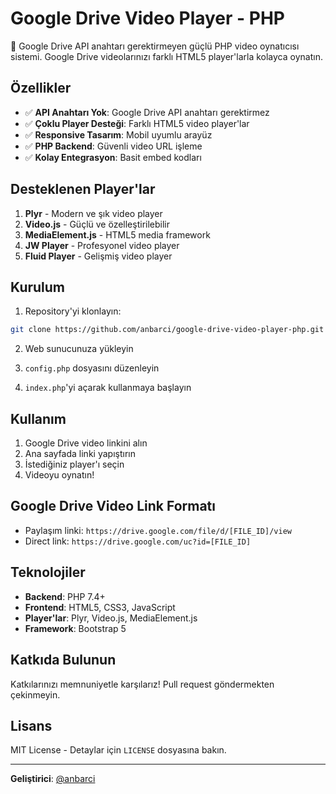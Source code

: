 # Google Drive Video Player - PHP

🚀 Google Drive API anahtarı gerektirmeyen güçlü PHP video oynatıcısı sistemi. Google Drive videolarınızı farklı HTML5 player'larla kolayca oynatın.

## Özellikler

- ✅ **API Anahtarı Yok**: Google Drive API anahtarı gerektirmez
- ✅ **Çoklu Player Desteği**: Farklı HTML5 video player'lar
- ✅ **Responsive Tasarım**: Mobil uyumlu arayüz
- ✅ **PHP Backend**: Güvenli video URL işleme
- ✅ **Kolay Entegrasyon**: Basit embed kodları

## Desteklenen Player'lar

1. **Plyr** - Modern ve şık video player
2. **Video.js** - Güçlü ve özelleştirilebilir
3. **MediaElement.js** - HTML5 media framework
4. **JW Player** - Profesyonel video player
5. **Fluid Player** - Gelişmiş video player

## Kurulum

1. Repository'yi klonlayın:
```bash
git clone https://github.com/anbarci/google-drive-video-player-php.git
```

2. Web sunucunuza yükleyin

3. `config.php` dosyasını düzenleyin

4. `index.php`'yi açarak kullanmaya başlayın

## Kullanım

1. Google Drive video linkini alın
2. Ana sayfada linki yapıştırın
3. İstediğiniz player'ı seçin
4. Videoyu oynatın!

## Google Drive Video Link Formatı

- Paylaşım linki: `https://drive.google.com/file/d/[FILE_ID]/view`
- Direct link: `https://drive.google.com/uc?id=[FILE_ID]`

## Teknolojiler

- **Backend**: PHP 7.4+
- **Frontend**: HTML5, CSS3, JavaScript
- **Player'lar**: Plyr, Video.js, MediaElement.js
- **Framework**: Bootstrap 5

## Katkıda Bulunun

Katkılarınızı memnuniyetle karşılarız! Pull request göndermekten çekinmeyin.

## Lisans

MIT License - Detaylar için `LICENSE` dosyasına bakın.

---

**Geliştirici**: [@anbarci](https://github.com/anbarci)
